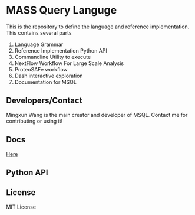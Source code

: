 # MASS Query Languge

This is the repository to define the language and reference implementation. This contains several parts

1. Language Grammar
1. Reference Implementation Python API
1. Commandline Utility to execute
1. NextFlow Workflow For Large Scale Analysis
1. ProteoSAFe workflow
1. Dash interactive exploration
1. Documentation for MSQL

## Developers/Contact

Mingxun Wang is the main creator and developer of MSQL. Contact me for contributing or using it!

## Docs

[Here](https://ucsdccms.s3.us-west-1.amazonaws.com/msql/index.html)

## Python API


## License

MIT License